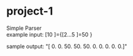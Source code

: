 # project-1
 Simple Parser <br/>
 example input:  [10 ]={[2...5 ]=50 } <br/>
 
 sample output: 
 "[ 0.  0. 50. 50. 50.  0.  0.  0.  0.  0.]"